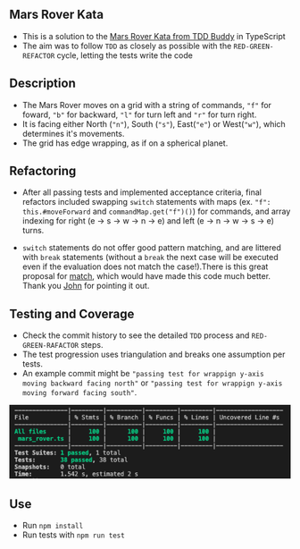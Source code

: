 ## Mars Rover Kata

- This is a solution to the [Mars Rover Kata from TDD Buddy](http://www.tddbuddy.com/katas/Mars%20Rover.pdf) in TypeScript
- The aim was to follow `TDD` as closely as possible with the `RED-GREEN-REFACTOR` cycle, letting the tests write the code

## Description

- The Mars Rover moves on a grid with a string of commands, `"f"` for foward, `"b"` for backward, `"l"` for turn left and `"r"` for turn right.
- It is facing either North (`"n"`), South (`"s"`), East(`"e"`) or West(`"w"`), which determines it's movements.
- The grid has edge wrapping, as if on a spherical planet.

## Refactoring

- After all passing tests and implemented acceptance criteria, final refactors included swapping `switch` statements with maps (ex. `"f": this.#moveForward` and `commandMap.get("f")()`) for commands, and array indexing for right (e -> s -> w -> n -> e) and left (e -> n -> w -> s -> e) turns.

- `switch` statements do not offer good pattern matching, and are littered with `break` statements (without a `break` the next case will be executed even if the evaluation does not match the case!).There is this great proposal for [match](https://github.com/tc39/proposal-pattern-matching), which would have made this code much better. Thank you [John](https://github.com/JohnForster) for pointing it out.

## Testing and Coverage

- Check the commit history to see the detailed `TDD` process and `RED-GREEN-RAFACTOR` steps.
- The test progression uses triangulation and breaks one assumption per tests.
- An example commit might be `"passing test for wrappign y-axis moving backward facing north"` or `"passing test for wrappign y-axis moving forward facing south"`.

![](./test-coverage.png)

## Use

- Run `npm install`
- Run tests with `npm run test`
